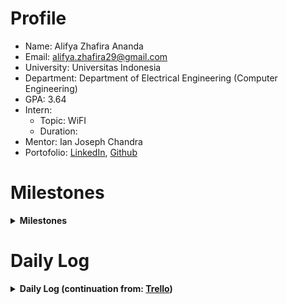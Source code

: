 # Profile

- Name: Alifya Zhafira Ananda
- Email: alifya.zhafira29@gmail.com
- University: Universitas Indonesia
- Department: Department of Electrical Engineering (Computer Engineering)
- GPA: 3.64
- Intern:
  - Topic: WiFI
  - Duration:
- Mentor: Ian Joseph Chandra
- Portofolio: [LinkedIn](https://www.linkedin.com/in/alifya-zhafira-ananda/), [Github](https://github.com/alifyaza)

# Milestones
<details>
<summary><b> Milestones </b></summary>

## Initial Checklist
- [x] 2023/12/19: Read the [Internship Orientation](https://trello.com/c/PYVVgzTv) (Agree: **Yes/~~No~~**) 
- [x] 2023/12/19: Join the [LINE group](https://line.me/ti/g/eu1WvNDT3o)
- [x] 2024/01/15: Find a thesis topic: Wi-Fi
- [x] 2024/01/15: Get a thesis advisor: Dr. Prima

<details>
## 1. InfluxDB (DL: 2024/05/30)
- [x] 2024/01/04: [Exploring InfluxDB: Installing and Configuring](https://github.com/alifyaza/TEEP-2024/blob/main/InfluxDB%20v2%20Documentation%20Progress.md)
- [x] 2024/01/17: [Connecting Grafana with InfluxDB and learn the use case](https://github.com/NTUST-BMW-Lab/internship/blob/18a49a71ea9d24b26169047e9dbc2546e6522913/Probation/Connecting%20Grafana%20with%20InfluxDB.md)
- [x] 2024/01/29: Learn [Importing Data to InfluxDB](https://github.com/bmw-ece-ntust/internship/blob/2024-TEEP-4-Alifya/InfluxDB/Importing_Data_to_InfluxDB.md) with Python

## 2. Grafana (DL: 2024/05/30)
- [x] 2024/01/10: [Grafana Installation](https://github.com/alifyaza/TEEP-2024/blob/main/Grafana%20Documentation%20Progress.md)
- [x] 2024/01/17: Install [Archilog Floor Panel](https://grafana.com/grafana/plugins/archilogic-floor-panel/). Create the [installation guide](https://github.com/NTUST-BMW-Lab/internship/blob/b7ad860e77a84cf7cfab19e9c486bb04f953d55b/Probation/Archilogic%20Floor%20Panel%20Plugin.md)
- [x] 2024/01/17: Install [Indoor Map Plugin](https://grafana.com/grafana/plugins/tailosstg-map-panel/). Create the installation guide of [Grafana](https://github.com/alifyaza/TEEP-2024/blob/main/Grafana%20Documentation%20Progress.md) and [Indoor Map Plugin](https://github.com/alifyaza/TEEP-2024/blob/main/Indoor%20Map%20Plugin.md).
- [x] 2024/03/06: [Explore how to deploy UI's i-cell floor plan to Archilog Floor Panel](https://github.com/bmw-ece-ntust/internship/blob/2024-TEEP-4-Alifya/Grafana/Plugin/How_Archilogic_Works.md)
- [ ] 2024/03/11: [Integrate Middleware + Grafana](https://github.com/bmw-ece-ntust/internship/blob/2024-TEEP-4-Alifya/InfluxDB/Importing_Data_to_InfluxDB.md) 

## 3. OpenWiFi (DL: 2024/05/30)
- [x] 2024/05/30: OpenWiFi Installation
- [x] 2024/05/30: Create OpenWiFi Installation Guide
</details>

## End of Internship
- [ ] 2024/08/13: Youtube project demo
- [ ] 2024/08/13: YouTube internship testimonial
- [ ] 2024/08/13: Google docs written testimonial & project summary
- [ ] 2024/08/20: Project repository + documentation
</details>

# Daily Log
<details>
<summary><b> Daily Log (continuation from: <a href=https://trello.com/c/O4ge4MpH/98-4-%F0%9F%87%AE%F0%9F%87%A9-ui-alifya-wifi-dr-prima>Trello</a>)</b></summary>

## 2024/03/15
- 09.00 AM - 12.00 AM: Troubleshooting Data Importer to InfluxDB
- 12.00 AM - 13.00 PM: Migrating logs to GitHub

## 2024/03/14
- 11.00 AM - 15.00 PM: Import csv data to InfluxDB using Telegraf (Failed)

## 2024/03/13
- 10.00 AM - 14.00 PM: Discussed with Michael to troubleshoot the Data Importer he created to import the dummy data I created.

## 2024/03/12
- 11.00 AM - 14.00 PM: Make the dummy data of Tori's data

## 2024/03/11
- 10.00 AM - 13.00 PM: Check the parameters to be shown in Grafana from Tori's data.

</details>
